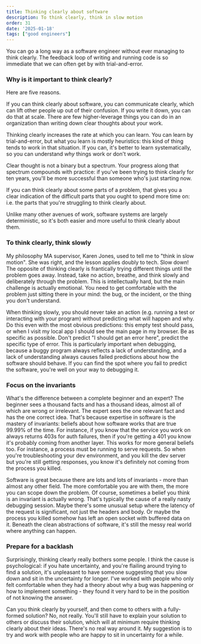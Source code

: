 ```yaml
---
title: Thinking clearly about software
description: To think clearly, think in slow motion
order: 31
date: '2025-01-18'
tags: ["good engineers"]
---
```


You can go a long way as a software engineer without ever managing to think clearly. The feedback loop of writing and running code is so immediate that we can often get by with trial-and-error.

### Why is it important to think clearly?

Here are five reasons.

If you can think clearly about software, you can communicate clearly, which can lift other people up out of their confusion. If you write it down, you can do that at scale. There are few higher-leverage things you can do in an organization than writing down clear thoughts about your work.

Thinking clearly increases the rate at which you can learn. You can learn by trial-and-error, but what you learn is mostly heuristics: this kind of thing tends to work in that situation. If you can, it's better to learn systematically, so you can understand _why_ things work or don't work. 

Clear thought is not a binary but a spectrum. Your progress along that spectrum compounds with practice: if you've been trying to think clearly for ten years, you'll be more successful than someone who's just starting now.

If you can think clearly about some parts of a problem, that gives you a clear indication of the difficult parts that you ought to spend more time on: i.e. the parts that you're struggling to think clearly about. 

Unlike many other avenues of work, software systems are largely deterministic, so it's both easier and more useful to think clearly about them.

### To think clearly, think slowly

My philosophy MA supervisor, Karen Jones, used to tell me to "think in slow motion". She was right, and the lesson applies doubly to tech. Slow down! The opposite of thinking clearly is frantically trying different things until the problem goes away. Instead, take no action, breathe, and think slowly and deliberately through the problem. This is intellectually hard, but the main challenge is actually emotional. You need to get comfortable with the problem just sitting there in your mind: the bug, or the incident, or the thing you don't understand. 

When thinking slowly, you should never take an action (e.g. running a test or interacting with your program) without predicting what will happen and why. Do this even with the most obvious predictions: this empty test should pass, or when I visit my local app I should see the main page in my browser. Be as specific as possible. Don't predict "I should get an error here", predict the specific type of error. This is particularly important when debugging, because a buggy program always reflects a lack of understanding, and a lack of understanding always causes failed predictions about how the software should behave. If you can find the spot where you fail to predict the software, you're well on your way to debugging it.

### Focus on the invariants

What's the difference between a complete beginner and an expert? The beginner sees a thousand facts and has a thousand ideas, almost all of which are wrong or irrelevant. The expert sees the one relevant fact and has the one correct idea. That's because expertise in software is the mastery of invariants: beliefs about how software works that are true 99.99% of the time. For instance, if you know that the service you work on always returns 403s for auth failures, then if you're getting a 401 you know it's probably coming from another layer. This works for more general beliefs too. For instance, a process must be running to serve requests. So when you're troubleshooting your dev environment, and you kill the dev server but you're still getting responses, you know it's definitely not coming from the process you killed.

Software is great because there are lots and lots of invariants - more than almost any other field. The more comfortable you are with them, the more you can scope down the problem. Of course, sometimes a belief you think is an invariant is actually wrong. That's typically the cause of a really nasty debugging session. Maybe there's some unusual setup where the latency of the request is significant, not just the headers and body. Or maybe the process you killed somehow has left an open socket with buffered data on it. Beneath the clean abstractions of software, it's still the messy real world where anything can happen.

### Prepare for a backlash

Surprisingly, thinking clearly really bothers some people. I think the cause is psychological: if you hate uncertainty, and you're flailing around trying to find a solution, it's unpleasant to have someone suggesting that you slow down and sit in the uncertainty for longer. I've worked with people who only felt comfortable when they had a theory about why a bug was happening or how to implement something - they found it very hard to be in the position of not knowing the answer.

Can you think clearly by yourself, and then come to others with a fully-formed solution? No, not really. You'll still have to explain your solution to others or discuss their solution, which will at minimum require thinking clearly about their ideas. There's no real way around it. My suggestion is to try and work with people who are happy to sit in uncertainty for a while.